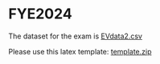 # FYE2024

The dataset for the exam is [EVdata2.csv](https://github.com/richardli/FYE2024/blob/main/EVdata2.csv)

Please use this latex template: [template.zip](https://github.com/richardli/FYE2024/blob/main/template.zip)
